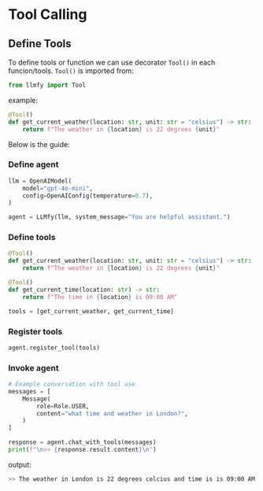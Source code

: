 # Tool Calling

## Define Tools
To define tools or function we can use decorator `Tool()` in each funcion/tools. `Tool()` is imported from:
```python
from llmfy import Tool
```

example:
```python
@Tool()
def get_current_weather(location: str, unit: str = "celsius") -> str:
    return f"The weather in {location} is 22 degrees {unit}"
```

Below is the guide:

### Define agent
```python
llm = OpenAIModel(
    model="gpt-4o-mini",  
    config=OpenAIConfig(temperature=0.7),
)

agent = LLMfy(llm, system_message="You are helpful assistant.")
```

### Define tools
```python
@Tool()
def get_current_weather(location: str, unit: str = "celsius") -> str:
    return f"The weather in {location} is 22 degrees {unit}"

@Tool()
def get_current_time(location: str) -> str:
    return f"The time in {location} is 09:00 AM"

tools = [get_current_weather, get_current_time]
```


### Register tools
```python
agent.register_tool(tools)
```

### Invoke agent
```python
# Example conversation with tool use
messages = [
    Message(
        role=Role.USER,
        content="what time and weather in London?",
    )
]

response = agent.chat_with_tools(messages)
print(f"\n>> {response.result.content}\n")
```

output:
```sh
>> The weather in London is 22 degrees celcius and time is is 09:00 AM
```